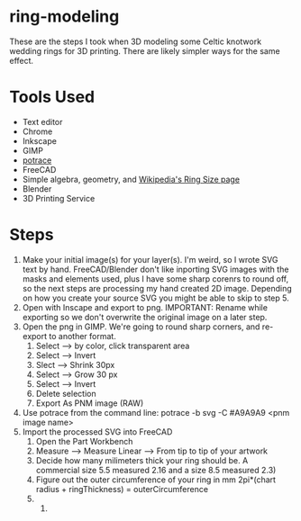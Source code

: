 # ring-modeling
These are the steps I took when 3D modeling some Celtic knotwork wedding rings for 3D printing. There are likely simpler ways for the same effect.

# Tools Used
* Text editor
* Chrome
* Inkscape
* GIMP
* [potrace](http://potrace.sourceforge.net/)
* FreeCAD
* Simple algebra, geometry, and [Wikipedia's Ring Size page](https://en.wikipedia.org/wiki/Ring_size)
* Blender
* 3D Printing Service

# Steps
1. Make your initial image(s) for your layer(s). I'm weird, so I wrote SVG text by hand. FreeCAD/Blender don't like inporting SVG images with the masks and elements used, plus I have some sharp corenrs to round off, so the next steps are processing my hand created 2D image. Depending on how you create your source SVG you might be able to skip to step 5.
2. Open with Inscape and export to png. IMPORTANT: Rename while exporting so we don't overwrite the original image on a later step.
3. Open the png in GIMP. We're going to round sharp corners, and re-export to another format.
    1. Select --> by color, click transparent area
    2. Select --> Invert
    3. Slect --> Shrink 30px
    4. Select --> Grow 30 px
    5. Select --> Invert
    6. Delete selection
    7. Export As PNM image (RAW)
4. Use potrace from the command line: potrace -b svg -C #A9A9A9 \<pnm image name\>
5. Import the processed SVG into FreeCAD
    1. Open the Part Workbench
    2. Measure --> Measure Linear --> From tip to tip of your artwork
    3. Decide how many milimeters thick your ring should be. A commercial size 5.5 measured 2.16 and a size 8.5 measured 2.3)
    4. Figure out the outer circumference of your ring in mm 2pi*(chart radius + ringThickness) = outerCircumference
    4. 
        1. 
